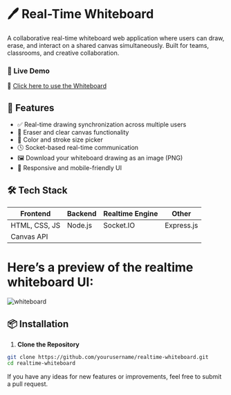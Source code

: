 # 🖊️ Real-Time Whiteboard

A collaborative real-time whiteboard web application where users can draw, erase, and interact on a shared canvas simultaneously. Built for teams, classrooms, and creative collaboration.

### 🚀 Live Demo
🔗 [Click here to use the Whiteboard](https://realtime-whiteboard-indol.vercel.app)

## 🚀 Features

- ✅ Real-time drawing synchronization across multiple users
- 🧽 Eraser and clear canvas functionality
- 🎨 Color and stroke size picker
- 🕓 Socket-based real-time communication
- 🖼️ Download your whiteboard drawing as an image (PNG)
- 📱 Responsive and mobile-friendly UI

## 🛠️ Tech Stack

| Frontend        | Backend      | Realtime Engine | Other          |
|----------------|--------------|-----------------|----------------|
| HTML, CSS, JS   | Node.js      | Socket.IO       | Express.js     |
| Canvas API      |              |                 |                |

# Here’s a preview of the realtime whiteboard UI:
![whiteboard](https://github.com/user-attachments/assets/af15924a-5fcd-49a3-b5d6-7d038efa2862)


## 📦 Installation

1. **Clone the Repository**

```bash
git clone https://github.com/yourusername/realtime-whiteboard.git
cd realtime-whiteboard
```
If you have any ideas for new features or improvements, feel free to submit a pull request.

